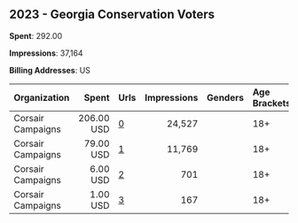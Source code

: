## 2023 - Georgia Conservation Voters 
**Spent**: 292.00

**Impressions**: 37,164

**Billing Addresses**: US

|Organization|Spent|Urls|Impressions|Genders|Age Brackets|Country Codes|
|:---|---:|:---|---:|:---|:---|:---|
|Corsair Campaigns|206.00 USD|[0](https://www.snap.com/political-ads/asset/b8dde65bb5163ccc6eab33ed20a0ee48586663f959b454b38d1fb99b72e5926b?mediaType=png)|24,527||18+|united states|
|Corsair Campaigns|79.00 USD|[1](https://www.snap.com/political-ads/asset/b8dde65bb5163ccc6eab33ed20a0ee48586663f959b454b38d1fb99b72e5926b?mediaType=png)|11,769||18+|united states|
|Corsair Campaigns|6.00 USD|[2](https://www.snap.com/political-ads/asset/f75a3c555182a130d45cfa4be77c2826ee409e8f27a3d88efffadb429d9c1336?mediaType=png)|701||18+|united states|
|Corsair Campaigns|1.00 USD|[3](https://www.snap.com/political-ads/asset/f2ed6463a155e0bbfff37c9ab4b5293a4de87b2806df4b17fc2545d1b4b62134?mediaType=png)|167||18+|united states|
